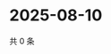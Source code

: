 # 2025-08-10

共 0 条

<!-- BEGIN ZHIHUQUESTIONS -->
<!-- 最后更新时间 Sun Aug 10 2025 21:24:00 GMT+0800 (China Standard Time) -->

<!-- END ZHIHUQUESTIONS -->
